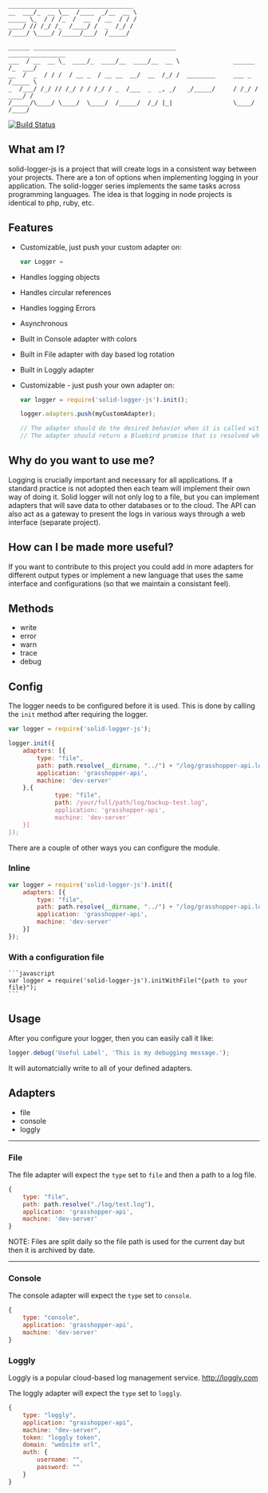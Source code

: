     ___________________________________
    __  ___/_  __ \__  /____  _/__  __ \
    _____ \_  / / /_  /  __  / __  / / /
    ____/ // /_/ /_  /____/ /  _  /_/ /
    /____/ \____/ /_____/___/  /_____/

    ______ ________________________________________                ________________
    ___  / __  __ \_  ____/_  ____/__  ____/__  __ \               ______  /_  ___/
    __  /  _  / / /  / __ _  / __ __  __/  __  /_/ /  ________     ___ _  /_____ \
    _  /___/ /_/ // /_/ / / /_/ / _  /___  _  _, _/   _/_____/     / /_/ / ____/ /
    /_____/\____/ \____/  \____/  /_____/  /_/ |_|                 \____/  /____/


[![Build Status](https://travis-ci.org/travism/solid-logger-js.png?branch=master)](https://travis-ci.org/travism/solid-logger-js)

## What am I?

solid-logger-js is a project that will create logs in a consistent way between your projects. There are a ton of options
when implementing logging in your application. The solid-logger series implements the same tasks across programming
languages. The idea is that logging in node projects is identical to php, ruby, etc.

## Features

* Customizable, just push your custom adapter on:

    ```javascript
    var Logger =
    ```
* Handles logging objects
* Handles circular references
* Handles logging Errors
* Asynchronous
* Built in Console adapter with colors
* Built in File adapter with day based log rotation
* Built in Loggly adapter
* Customizable - just push your own adapter on:

    ```javascript
    var logger = require('solid-logger-js').init();

    logger.adapters.push(myCustomAdapter);

    // The adapter should do the desired behavior when it is called with adapter.write(type, category, message)
    // The adapter should return a Bluebird promise that is resolved when the work is done
    ```

## Why do you want to use me?

Logging is crucially important and necessary for all applications. If a standard practice is not adopted then each
 team will implement their own way of doing it. Solid logger will not only log to a file, but you can implement
 adapters that will save data to other databases or to the cloud. The API can also act as a gateway to
 present the logs in various ways through a web interface (separate project).

## How can I be made more useful?

If you want to contribute to this project you could add in more adapters for different output types or implement a new
language that uses the same interface and configurations (so that we maintain a consistant feel).

## Methods

* write
* error
* warn
* trace
* debug

## Config

The logger needs to be configured before it is used. This is done by calling the `init` method after requiring
the logger.

```javascript
var logger = require('solid-logger-js');

logger.init({
    adapters: [{
        type: "file",
        path: path.resolve(__dirname, "../") + "/log/grasshopper-api.log",
        application: 'grasshopper-api',
        machine: 'dev-server'
    },{
             type: "file",
             path: /your/full/path/log/backup-test.log",
             application: 'grasshopper-api',
             machine: 'dev-server'
    }]
});
```

There are a couple of other ways you can configure the module.

### Inline

```javascript
var logger = require('solid-logger-js').init({
    adapters: [{
        type: "file",
        path: path.resolve(__dirname, "../") + "/log/grasshopper-api.log",
        application: 'grasshopper-api',
        machine: 'dev-server'
    }]
});
```

### With a configuration file

    ```javascript
    var logger = require('solid-logger-js').initWithFile("{path to your file}");
    ```

## Usage

After you configure your logger, then you can easily call it like:

```javascript
logger.debug('Useful Label', 'This is my debugging message.');
```

It will automatcially write to all of your defined adapters.


## Adapters

* file
* console
* loggly

------------------------------------------------------------------------------------------------------------------------

### File

The file adapter will expect the `type` set to `file` and then a path to a log file.

```javascript
{
    type: "file",
    path: path.resolve("./log/test.log"),
    application: 'grasshopper-api',
    machine: 'dev-server'
}
```

NOTE: Files are split daily so the file path is used for the current day but then it is archived by date.

------------------------------------------------------------------------------------------------------------------------

### Console

The console adapter will expect the `type` set to `console`.

```javascript
{
    type: "console",
    application: 'grasshopper-api',
    machine: 'dev-server'
}
```

### Loggly

Loggly is a popular cloud-based log management service. http://loggly.com

The loggly adapter will expect the `type` set to `loggly`.

```javascript
{
    type: "loggly",
    application: "grasshopper-api",
    machine: "dev-server",
    token: "loggly token",
    domain: "website url",
    auth: {
        username: "",
        password: ""
    }
}
```

